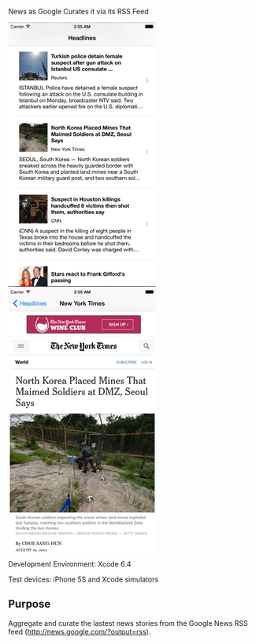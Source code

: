 News as Google Curates it via its RSS Feed

![alt text](Screenshots/ListShot.png "The Article List View")
![alt text](Screenshots/DetailShot.png "Full News Article")


Development Environment: Xcode 6.4

Test devices: iPhone 5S and Xcode simulators

<h2>Purpose</h2>

Aggregate and curate the lastest news stories from the Google News RSS feed (http://news.google.com/?output=rss).